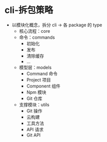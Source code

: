 # cli-拆包策略

- 以模块化概念，拆分 cli -> 各 package 的 type
  - 核心流程：core
  - 命令：commands
    - 初始化
    - 发布
    - 清除缓存
    - ...
  - 模型层：models
    - Command 命令
    - Project 项目
    - Component 组件
    - Npm 模块
    - Git 仓库
  - 支撑模块：utils
    - Git 操作
    - 云构建
    - 工具方法
    - API 请求
    - Git API
